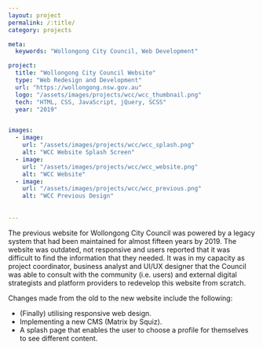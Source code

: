 ```yaml
---
layout: project
permalink: /:title/
category: projects

meta:
  keywords: "Wollongong City Council, Web Development"

project:
  title: "Wollongong City Council Website"
  type: "Web Redesign and Development"
  url: "https://wollongong.nsw.gov.au"
  logo: "/assets/images/projects/wcc/wcc_thumbnail.png"
  tech: "HTML, CSS, JavaScript, jQuery, SCSS"
  year: "2019"


images:
  - image:
    url: "/assets/images/projects/wcc/wcc_splash.png"
    alt: "WCC Website Splash Screen"
  - image:
    url: "/assets/images/projects/wcc/wcc_website.png"
    alt: "WCC Website"
  - image:
    url: "/assets/images/projects/wcc/wcc_previous.png"
    alt: "WCC Previous Design"
 
  
---
```

<p>The previous website for Wollongong City Council was powered by a legacy system that had been maintained for almost fifteen years by 2019. The website was outdated, not responsive and users reported that it was difficult to find the information that they needed. It was in my capacity as project coordinator, business analyst and UI/UX designer that the Council was able to consult with the community (i.e. users) and external digital strategists and platform providers to redevelop this website from scratch.</p>

<p>Changes made from the old to the new website include the following:</p>

<ul>
<li>(Finally) utilising responsive web design.</li>
<li>Implementing a new CMS (Matrix by Squiz).</li>
<li>A splash page that enables the user to choose a profile for themselves to see different content.</li>
</ul>
